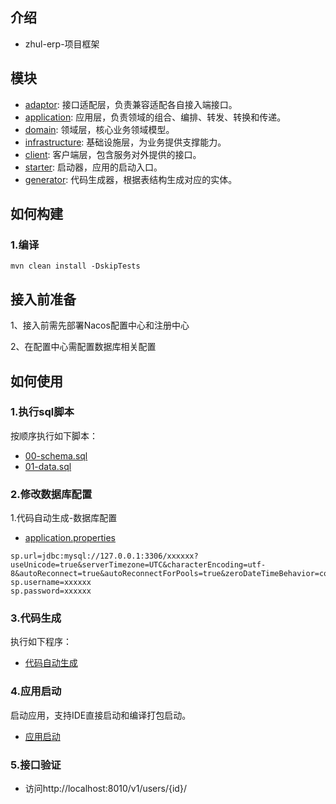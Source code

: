 ## 介绍
 + zhul-erp-项目框架

##  模块
 + [adaptor](zhul-erp-adaptor/README.md): 接口适配层，负责兼容适配各自接入端接口。
 + [application](zhul-erp-application/README.md): 应用层，负责领域的组合、编排、转发、转换和传递。
 + [domain](zhul-erp-domain/README.md): 领域层，核心业务领域模型。
 + [infrastructure](zhul-erp-infrastructure/README.md): 基础设施层，为业务提供支撑能力。
 + [client](zhul-erp-client/README.md): 客户端层，包含服务对外提供的接口。
 + [starter](zhul-erp-starter/README.md): 启动器，应用的启动入口。
 + [generator](zhul-erp-generator/README.md): 代码生成器，根据表结构生成对应的实体。

 ## 如何构建

 ### 1.编译
 ```
 mvn clean install -DskipTests
 ```

## 接入前准备

1、接入前需先部署Nacos配置中心和注册中心

2、在配置中心需配置数据库相关配置

## 如何使用

 ### 1.执行sql脚本
 按顺序执行如下脚本：
 + [00-schema.sql](Documents/dev_project/project_wanq/zhul-erp/sql/00-schema.sql)
 + [01-data.sql](Documents/dev_project/project_wanq/zhul-erp/sql/01-data.sql)

 ### 2.修改数据库配置
 1.代码自动生成-数据库配置
 + [application.properties](zhul-erp-generator/src/main/resources/application.properties)

 ```
sp.url=jdbc:mysql://127.0.0.1:3306/xxxxxx?useUnicode=true&serverTimezone=UTC&characterEncoding=utf-8&autoReconnect=true&autoReconnectForPools=true&zeroDateTimeBehavior=convertToNull&&useSSL=false
sp.username=xxxxxx
sp.password=xxxxxx
 ```

 ### 3.代码生成
 执行如下程序：
  + [代码自动生成](zhul-erp-generator/src/main/java/com/zhul/erp/generator/Client.java) 

 ### 4.应用启动
  启动应用，支持IDE直接启动和编译打包启动。
  + [应用启动](zhul-erp-provider/src/main/java/com/zhul/erp/Launcher.java)

 ### 5.接口验证
  + 访问http://localhost:8010/v1/users/{id}/